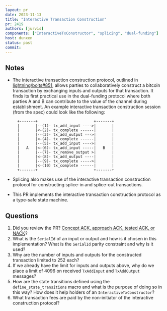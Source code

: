 ```yaml
---
layout: pr
date: 2023-11-13
title: "Interactive Transaction Construction"
pr: 2419
authors: [jurvis]
components: ["InteractiveTxConstructor", "splicing", "dual-funding"]
host: dunxen
status: past
commit:
---
```


## Notes

* The interactive transaction construction protocol, outlined in [lightning/bolts#851], allows parties to collaboratively
  construct a bitcoin transaction by exchanging inputs and outputs for that transaction. It finds its first practical use
  in the dual-funding protocol where both parties A and B can contribute to the value of the channel during establishment.
  An example interactive transaction construction session (from the spec) could look like the following:

        +-------+                         +-------+
        |       |--(1)- tx_add_input ---->|       |
        |       |<-(2)- tx_complete ------|       |
        |       |--(3)- tx_add_output --->|       |
        |       |<-(4)- tx_complete ------|       |
        |       |--(5)- tx_add_input ---->|       |
        |   A   |<-(6)- tx_add_input -----|   B   |
        |       |--(7)- tx_remove_output >|       |
        |       |<-(8)- tx_add_output ----|       |
        |       |--(9)- tx_complete ----->|       |
        |       |<-(10) tx_complete ------|       |
        +-------+                         +-------+

* Splicing also makes use of the interactive transaction construction protocol for constructing splice-in and splice-out transactions.
* This PR implements the interactive transaction construction protocol as a type-safe state machine.

## Questions
1. Did you review the PR? [Concept ACK, approach ACK, tested ACK, or NACK](https://github.com/lightningdevkit/rust-lightning/blob/master/CONTRIBUTING.md#peer-review)?
1. What is the `SerialId` of an input or output and how is it chosen in this implementation? What is the `SerialId` parity constraint and why is it used?
1. Why are the number of inputs and outputs for the constructed transaction limited to 252 each?
1. If we already have the limit for inputs and outputs above, why do we place a limit of 4096 on received `TxAddInput` and `TxAddOutput` messages?
1. How are the state transitions defined using the `define_state_transitions` macro and what is the purpose of doing so in this way? How does it help holders
   of an `InteractiveTxConstructor`?
1. What transaction fees are paid by the non-initiator of the interactive construction protocol?

[lightning/bolts#851]: https://github.com/lightning/bolts/pull/851
